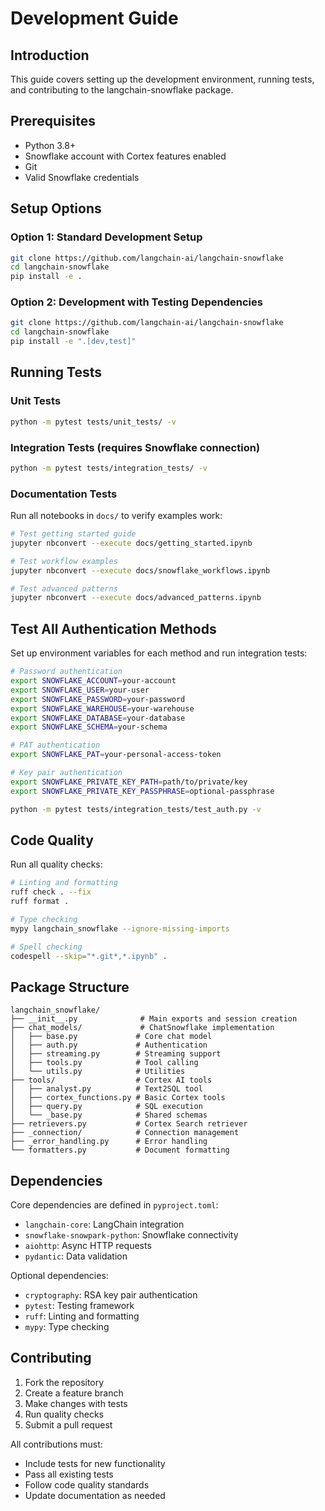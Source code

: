 # Development Guide

## Introduction

This guide covers setting up the development environment, running tests, and contributing to the langchain-snowflake package.

## Prerequisites

- Python 3.8+
- Snowflake account with Cortex features enabled
- Git
- Valid Snowflake credentials

## Setup Options

### Option 1: Standard Development Setup

```bash
git clone https://github.com/langchain-ai/langchain-snowflake
cd langchain-snowflake
pip install -e .
```

### Option 2: Development with Testing Dependencies

```bash
git clone https://github.com/langchain-ai/langchain-snowflake
cd langchain-snowflake
pip install -e ".[dev,test]"
```

## Running Tests

### Unit Tests

```bash
python -m pytest tests/unit_tests/ -v
```

### Integration Tests (requires Snowflake connection)

```bash
python -m pytest tests/integration_tests/ -v
```

### Documentation Tests

Run all notebooks in `docs/` to verify examples work:

```bash
# Test getting started guide
jupyter nbconvert --execute docs/getting_started.ipynb

# Test workflow examples  
jupyter nbconvert --execute docs/snowflake_workflows.ipynb

# Test advanced patterns
jupyter nbconvert --execute docs/advanced_patterns.ipynb
```

## Test All Authentication Methods

Set up environment variables for each method and run integration tests:

```bash
# Password authentication
export SNOWFLAKE_ACCOUNT=your-account
export SNOWFLAKE_USER=your-user
export SNOWFLAKE_PASSWORD=your-password
export SNOWFLAKE_WAREHOUSE=your-warehouse
export SNOWFLAKE_DATABASE=your-database
export SNOWFLAKE_SCHEMA=your-schema

# PAT authentication
export SNOWFLAKE_PAT=your-personal-access-token

# Key pair authentication
export SNOWFLAKE_PRIVATE_KEY_PATH=path/to/private/key
export SNOWFLAKE_PRIVATE_KEY_PASSPHRASE=optional-passphrase

python -m pytest tests/integration_tests/test_auth.py -v
```

## Code Quality

Run all quality checks:

```bash
# Linting and formatting
ruff check . --fix
ruff format .

# Type checking
mypy langchain_snowflake --ignore-missing-imports

# Spell checking
codespell --skip="*.git*,*.ipynb" .
```

## Package Structure

```
langchain_snowflake/
├── __init__.py              # Main exports and session creation
├── chat_models/             # ChatSnowflake implementation
│   ├── base.py             # Core chat model
│   ├── auth.py             # Authentication
│   ├── streaming.py        # Streaming support
│   ├── tools.py            # Tool calling
│   └── utils.py            # Utilities
├── tools/                  # Cortex AI tools
│   ├── analyst.py          # Text2SQL tool
│   ├── cortex_functions.py # Basic Cortex tools
│   ├── query.py            # SQL execution
│   └── _base.py            # Shared schemas
├── retrievers.py           # Cortex Search retriever
├── _connection/            # Connection management
├── _error_handling.py      # Error handling
└── formatters.py           # Document formatting
```

## Dependencies

Core dependencies are defined in `pyproject.toml`:

- `langchain-core`: LangChain integration
- `snowflake-snowpark-python`: Snowflake connectivity
- `aiohttp`: Async HTTP requests
- `pydantic`: Data validation

Optional dependencies:
- `cryptography`: RSA key pair authentication
- `pytest`: Testing framework
- `ruff`: Linting and formatting
- `mypy`: Type checking

## Contributing

1. Fork the repository
2. Create a feature branch
3. Make changes with tests
4. Run quality checks
5. Submit a pull request

All contributions must:
- Include tests for new functionality
- Pass all existing tests
- Follow code quality standards
- Update documentation as needed